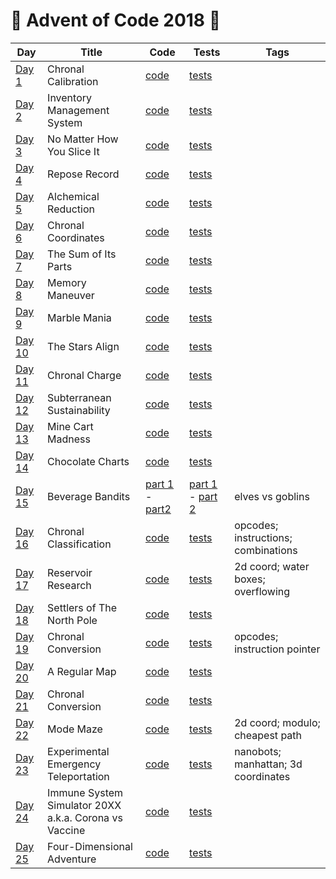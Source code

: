 # 🎁 Advent of Code 2018 🌟

| Day  | Title | Code | Tests | Tags |
| ---- | ----- | ---- | ----- | ---- |
| [Day 1](https://adventofcode.com/2018/day/1)    | Chronal Calibration                                     | [code](../../java/aoc2018/day01/Day1.java) | [tests](../../../test/java/aoc2018/day01/Day1Test.java)      | |
| [Day 2](https://adventofcode.com/2018/day/2)    | Inventory Management System                             | [code](../../java/aoc2018/day02/Day2.java) | [tests](../../../test/java/aoc2018/day02/Day2Test.java)      | |
| [Day 3](https://adventofcode.com/2018/day/3)    | No Matter How You Slice It                              | [code](day03/Day3.kt)                      | [tests](../../../test/kotlin/aoc2018/day03/Day3KtTest.kt)    | |
| [Day 4](https://adventofcode.com/2018/day/4)    | Repose Record                                           | [code](day04/Day4.kt)                      | [tests](../../../test/kotlin/aoc2018/day04/Day4KtTest.kt)    | |
| [Day 5](https://adventofcode.com/2018/day/5)    | Alchemical Reduction                                    | [code](day05/Day5.kt)                      | [tests](../../../test/kotlin/aoc2018/day05/Day5KtTest.kt)    | |
| [Day 6](https://adventofcode.com/2018/day/6)    | Chronal Coordinates                                     | [code](../../java/aoc2018/day06/Day6.java) | [tests](../../../test/java/aoc2018/day06/Day6Test.java)      | |
| [Day 7](https://adventofcode.com/2018/day/7)    | The Sum of Its Parts                                    | [code](day07/Day7.kt)                      | [tests](../../../test/kotlin/aoc2018/day07/Day7KtTest.kt)    | |
| [Day 8](https://adventofcode.com/2018/day/8)    | Memory Maneuver                                         | [code](day08/Day8.kt)                      | [tests](../../../test/kotlin/aoc2018/day08/Day8KtTest.kt)    | |
| [Day 9](https://adventofcode.com/2018/day/9)    | Marble Mania                                            | [code](day09/Day9.kt)                      | [tests](../../../test/kotlin/aoc2018/day09/Day9KtTest.kt)    | |
| [Day 10](https://adventofcode.com/2018/day/10)  | The Stars Align                                         | [code](day10/Day10.kt)                     | [tests](../../../test/kotlin/aoc2018/day10/Day10KtTest.kt)   | |
| [Day 11](https://adventofcode.com/2018/day/11)  | Chronal Charge                                          | [code](day11/Day11.kt)                     | [tests](../../../test/kotlin/aoc2018/day11/Day11KtTest.kt)   | |
| [Day 12](https://adventofcode.com/2018/day/12)  | Subterranean Sustainability                             | [code](../../java/aoc2018/day12/Day12.java)| [tests](../../../test/java/aoc2018/day12/Day12Test.java)     | |
| [Day 13](https://adventofcode.com/2018/day/13)  | Mine Cart Madness                                       | [code](../../java/aoc2018/day13/Day13.java)| [tests](../../../test/java/aoc2018/day13/Day13Test.java)     | |
| [Day 14](https://adventofcode.com/2018/day/14)  | Chocolate Charts                                        | [code](day14/Day14.kt)                     | [tests](../../../test/kotlin/aoc2018/day14/Day14KtTest.kt)   | |
| [Day 15](https://adventofcode.com/2018/day/15)  | Beverage Bandits                                        | [part 1](../../java/aoc2018/day15/Day15.java) - [part2](day15/Day15Part2.kt) | [part 1](../../../test/java/aoc2018/day15/Day15Test.java) - [part 2](../../../test/kotlin/aoc2018/day15/Day15Part2Test.kt) | elves vs goblins                    |
| [Day 16](https://adventofcode.com/2018/day/16)  | Chronal Classification                                  | [code](day16/Day16.kt)                     | [tests](../../../test/kotlin/aoc2018/day16/Day16KtTest.kt)   | opcodes; instructions; combinations |
| [Day 17](https://adventofcode.com/2018/day/17)  | Reservoir Research                                      | [code](day17/Day17.kt)                     | [tests](../../../test/kotlin/aoc2018/day17/Day17Test.kt)     | 2d coord; water boxes; overflowing  |
| [Day 18](https://adventofcode.com/2018/day/18)  | Settlers of The North Pole                              | [code](day18/Day18.kt)                     | [tests](../../../test/kotlin/aoc2018/day18/Day18KtTest.kt)   | |
| [Day 19](https://adventofcode.com/2018/day/19)  | Chronal Conversion                                      | [code](day19/Day19.kt)                     | [tests](../../../test/kotlin/aoc2018/day19/Day19KtTest.kt)   | opcodes; instruction pointer        |
| [Day 20](https://adventofcode.com/2018/day/20)  | A Regular Map                                           | [code](day20/Day20.kt)                     | [tests](../../../test/kotlin/aoc2018/day20/Day20KtTest.kt)   | |
| [Day 21](https://adventofcode.com/2018/day/21)  | Chronal Conversion                                      | [code](day21/Day21.kt)                     | [tests](../../../test/kotlin/aoc2018/day21/Day21KtTest.kt)   | |
| [Day 22](https://adventofcode.com/2018/day/22)  | Mode Maze                                               | [code](day22/Day22.kt)                     | [tests](../../../test/kotlin/aoc2018/day22/Day22KtTest.kt)   | 2d coord; modulo; cheapest path     |
| [Day 23](https://adventofcode.com/2018/day/23)  | Experimental Emergency Teleportation                    | [code](day23/Day23.kt)                     | [tests](../../../test/kotlin/aoc2018/day23/Day23KtTest.kt)   | nanobots; manhattan; 3d coordinates |
| [Day 24](https://adventofcode.com/2018/day/24)  | Immune System Simulator 20XX <br>a.k.a. Corona vs Vaccine  | [code](day24/Day24.kt)                     | [tests](../../../test/kotlin/aoc2018/day24/Day24KtTest.kt)   | |
| [Day 25](https://adventofcode.com/2018/day/25)  | Four-Dimensional Adventure                              | [code](day25/Day25.kt)                     | [tests](../../../test/kotlin/aoc2018/day25/Day25KtTest.kt)   | |
